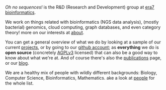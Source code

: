 
_Oh no sequences!_ is the R&D (Research and Development) group at [era7 bioinformatics](http://era7bioinformatics.com). 

We work on things related with bioinformatics (NGS data analysis), (mostly bacterial) genomics, cloud computing, graph databases, and even category theory! more on our interests at [about](/about). 

You can get a general overview of what we do by looking at a sample of our current [projects](/projects), or by going to our [github account](https://github.com/ohnosequences); as **everything** we do is **open source** (concretely [AGPLv3](https://www.gnu.org/licenses/agpl-3.0.html) licensed) that can also be a good way to know about what we're at. And of course there's also the [publications](/publications) page, or our [blog](/blog).


We are a healthy mix of people with wildly different backgrounds: Biology, Computer Science, Bioinformatics, Mathematics. ake a look at [people](/people) for the whole list.

<!-- pic here --> 
